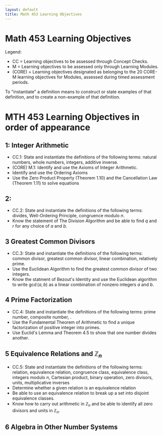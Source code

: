 ```yaml
---
layout: default
title: Math 453 Learning Objectives
---
```

# Math 453 Learning Objectives	

Legend: 

+ CC = Learning objectives to be assessed through Concept Checks. 
+ M = Learning objectives to be assessed only through Learning Modules.
+ (CORE) = Learning objectives designated as belonging to the 20 CORE-M learning objectives for Modules, assessed during timed assessment periods.

To "instantiate" a definition means to construct or state examples of that definition, and to create a non-example of that definition. 


MTH 453 Learning Objectives in order of appearance
==================================================

## 1: Integer Arithmetic

+ CC.1: State and instantiate the definitions of the following terms: natural numbers, whole numbers, integers, additive inverse.
+ (CORE) M.1: Identify and use the Axioms of Integer Arithmetic.
+ Identify and use the Ordering Axioms
+ Use the Zero Product Property (Theorem 1.10) and the Cancellation Law (Theorem 1.11) to solve equations

## 2:

+ CC.2: State and instantiate the definitions of the following terms: divides, Well-Ordering Principle, congruence modulo $n$.
+ Know the statement of The Division Algorithm and be able to find $q$ and $r$ for any choice of $a$ and $b$.

## 3 Greatest Common Divisors

+ CC.3: State and instantiate the definitions of the following terms: common divisor, greatest common divisor, linear combination, relatively prime.
+ Use the Euclidean Algorithm to find the greatest common divisor of two integers.
+ Know the statment of Bezout's Identity and use the Euclidean algorithm to write $\gcd(a,b)$ as a linear combination of nonzero integers $a$ and $b$.

## 4 Prime Factorization

+ CC.4: State and instantiate the definitions of the following terms: prime number, composite number, .
+ Use the Fundamental Theorem of Arithmetic to find a unique factorization of positive integer into primes.
+ Use Euclid's Lemma and Theorem 4.5 to show that one number divides another.

## 5 Equivalence Relations and $\mathbb{Z}_n$

+ CC.5: State and instantiate the definitions of the following terms: relation, equivalence relation, congruence class, equivalence class, integers modulo $n$, Cartesian product, binary operation, zero divisors, units, multiplicative inverses
+ Determine whether a given relation is an equivalence relation
+ Be able to use an equivalence relation to break up a set into disjoint equivalence classes.
+ Know how to carry out arithmetic in $\mathbb{Z}_n$ and be able to identify all zero divisors and units in $\mathbb{Z}_n$.

## 6 Algebra in Other Number Systems






